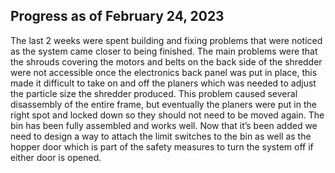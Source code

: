 ## Progress as of February 24, 2023

The last 2 weeks were spent building and fixing problems that were noticed as the system came closer to being finished. The main problems were that the shrouds covering the motors and belts on the back side of the shredder were not accessible once the electronics back panel was put in place, this made it difficult to take on and off the planers which was needed to adjust the particle size the shredder produced. This problem caused several disassembly of the entire frame, but eventually the planers were put in the right spot and locked down so they should not need to be moved again. The bin has been fully assembled and works well. Now that it’s been added we need to design a way to attach the limit switches to the bin as well as the hopper door which is part of the safety measures to turn the system off if either door is opened.
